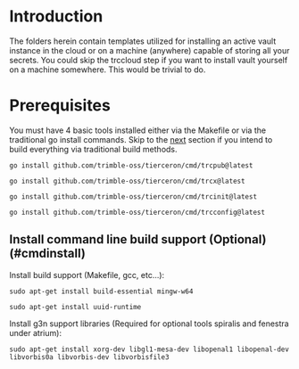 # Introduction
The folders herein contain templates utilized for installing an active vault instance in the cloud or on a machine (anywhere) capable of storing all your secrets.  You could skip the trccloud step if you want to install vault yourself on a machine somewhere.  This would be trivial to do.

# Prerequisites
You must have 4 basic tools installed either via the Makefile or via the traditional go install commands.  Skip to the [next](#cmdinstall) section if you intend to build everything via traditional build methods.

```
go install github.com/trimble-oss/tierceron/cmd/trcpub@latest
```

```
go install github.com/trimble-oss/tierceron/cmd/trcx@latest
```

```
go install github.com/trimble-oss/tierceron/cmd/trcinit@latest
```

```
go install github.com/trimble-oss/tierceron/cmd/trcconfig@latest
```

## Install command line build support (Optional) (#cmdinstall)
Install build support (Makefile, gcc, etc...):  
```
sudo apt-get install build-essential mingw-w64

sudo apt-get install uuid-runtime

```

Install g3n support libraries (Required for optional tools spiralis and fenestra under atrium):
```
sudo apt-get install xorg-dev libgl1-mesa-dev libopenal1 libopenal-dev libvorbis0a libvorbis-dev libvorbisfile3
```
